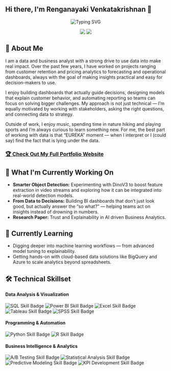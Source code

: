 ## Hi there, I'm Renganayaki Venkatakrishnan 👋

<div align="center">
  <!--  You can customize the typing text in the "lines=" section of the URL below -->
  <!--  For an ampersand (&), use &amp; (e.g., Analytics+%26+Optimization) -->
  <img src="https://readme-typing-svg.herokuapp.com?font=Fira+Code&pause=1000&color=FF7F00&center=true&vCenter=true&width=600&lines=Data+scientist+%7C+Business+Intelligence+%7C+Statistician;Where+numbers+meet+decisions;Power+BI+Developer" alt="Typing SVG" />
</div>

<!-- 🔗 Update these links with your own social media and contact information -->
<p align="center">
  <a href="https://www.linkedin.com/in/renganayaki-venkatakrishnan-349a61186/"><img src="https://img.shields.io/badge/LinkedIn-Connect-blue?style=for-the-badge&logo=linkedin"></a>
  <a href="mailto:renganayaki.venkatakrishnan00@gmail.com"><img src="https://img.shields.io/badge/Email-Contact-green?style=for-the-badge&logo=gmail"></a>
</p>

## 🚀 About Me 
I am a data and business analyst with a strong drive to use data into make real impact. Over the past few years, I have worked on projects ranging from customer retention and pricing analytics to forecasting and operational dashboards, always with the goal of making insights practical and easy for decision-makers to use.

I enjoy building dashboards that actually guide decisions, designing models that explain customer behavior, and automating reporting so teams can focus on solving bigger challenges. My approach is not just technical — I’m equally motivated by working with stakeholders, asking the right questions, and connecting data to strategy.

Outside of work, I enjoy music, spending time in nature hiking and playing sports and I’m always curious to learn something new. For me, the best part of working with data is that “EUREKA” moment — when I interpret or I (could say) find the fact that is lying under the data.

<!-- 🌐 Replace "your-username" with your actual GitHub username -->
### [🏆 Check Out My Full Portfolio Website](https://github.com/rengavk)
      
## 🔭 What I'm Currently Working On 

- **Smarter Object Detection:** Experimenting with DinoV3 to boost feature extraction in video streams and exploring how it can be integrated into real-world detection models.
- **From Data to Decisions:** Building BI dashboards that don’t just look good, but actually answer the “so what?” — helping teams act on insights instead of drowning in numbers.
- **Research Paper:** Trust and Explainability in AI driven Business Analytics.

## 🌱 Currently Learning 

- Digging deeper into machine learning workflows — from advanced model tuning to explainability.
- Getting hands-on with cloud-based data solutions like BigQuery and Azure to scale analytics beyond spreadsheets.

## 🛠️ Technical Skillset

<!-- This section uses Shields.io badges. You can customize them or create your own!-->

#### Data Analysis & Visualization
<p>
  <!-- 💡 Go to Shields.io to create your own badges -->
  <img src="https://img.shields.io/badge/SQL-Intermediate-4479A1?style=flat&logo=mysql&logoColor=white" alt="SQL Skill Badge">
  <img src="https://img.shields.io/badge/Power%20BI-Intermediate-F2C811?style=flat&logo=powerbi&logoColor=black" alt="Power BI Skill Badge">
  <img src="https://img.shields.io/badge/Excel-Expert-217346?style=flat&logo=microsoft-excel&logoColor=white" alt="Excel Skill Badge">
  <img src="https://img.shields.io/badge/Tableau-Intermediate-E97627?style=flat&logo=tableau&logoColor=white" alt="Tableau Skill Badge">
  <img src="https://img.shields.io/badge/SPSS-Intermediate-F2C811?style=flat&logo=spss&logoColor=black" alt="SPSS Skill Badge">
</p>

#### Programming & Automation
<p>
  <img src="https://img.shields.io/badge/Python-Intermediate-3776AB?style=flat&logo=python&logoColor=white" alt="Python Skill Badge">
  <img src="https://img.shields.io/badge/R-Intermediate-276DC3?style=flat&logo=r&logoColor=white" alt="R Skill Badge">
</p>

#### Business Intelligence & Analytics
<p>
  <img src="https://img.shields.io/badge/A%2FB%20Testing-Experienced-FF6B6B?style=flat" alt="A/B Testing Skill Badge">
  <img src="https://img.shields.io/badge/Statistical%20Analysis-Experienced-4ECDC4?style=flat" alt="Statistical Analysis Skill Badge">
  <img src="https://img.shields.io/badge/Predictive%20Modeling-Intermediate-45B7D1?style=flat" alt="Predictive Modeling Skill Badge">
  <img src="https://img.shields.io/badge/KPI%20Development-Intermediate-96CEB4?style=flat" alt="KPI Development Skill Badge">
</p>
